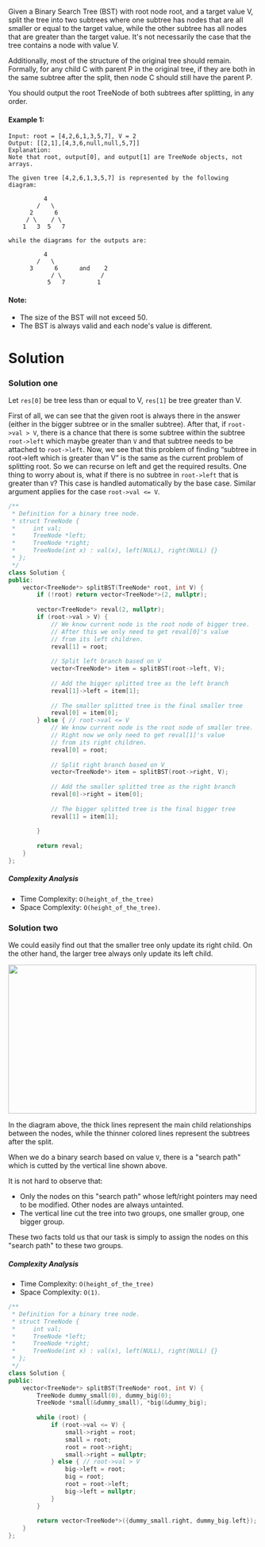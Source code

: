 Given a Binary Search Tree (BST) with root node root, and a target value V, split the tree into two subtrees where one subtree has nodes that are all smaller or equal to the target value, while the other subtree has all nodes that are greater than the target value.  It's not necessarily the case that the tree contains a node with value V.

Additionally, most of the structure of the original tree should remain.  Formally, for any child C with parent P in the original tree, if they are both in the same subtree after the split, then node C should still have the parent P.

You should output the root TreeNode of both subtrees after splitting, in any order.

#### Example 1:

```
Input: root = [4,2,6,1,3,5,7], V = 2
Output: [[2,1],[4,3,6,null,null,5,7]]
Explanation:
Note that root, output[0], and output[1] are TreeNode objects, not arrays.

The given tree [4,2,6,1,3,5,7] is represented by the following diagram:

          4
        /   \
      2      6
     / \    / \
    1   3  5   7

while the diagrams for the outputs are:

          4
        /   \
      3      6      and    2
            / \           /
           5   7         1
```

#### Note:

* The size of the BST will not exceed 50.
* The BST is always valid and each node's value is different.

# Solution

### Solution one

Let ```res[0]``` be tree less than or equal to V, ```res[1]``` be tree greater than V.

First of all, we can see that the given root is always there in the answer (either in the bigger subtree or in the smaller subtree). After that, if ```root->val > V```, there is a chance that there is some subtree within the subtree ```root->left``` which maybe greater than ```V``` and that subtree needs to be attached to ```root->left```. Now, we see that this problem of finding “subtree in root->left which is greater than V” is the same as the current problem of splitting root. So we can recurse on left and get the required results. One thing to worry about is, what if there is no subtree in ```root->left``` that is greater than ```V```? This case is handled automatically by the base case.
Similar argument applies for the case ```root->val <= V```.

```cpp
/**
 * Definition for a binary tree node.
 * struct TreeNode {
 *     int val;
 *     TreeNode *left;
 *     TreeNode *right;
 *     TreeNode(int x) : val(x), left(NULL), right(NULL) {}
 * };
 */
class Solution {
public:
    vector<TreeNode*> splitBST(TreeNode* root, int V) {
        if (!root) return vector<TreeNode*>(2, nullptr);
        
        vector<TreeNode*> reval(2, nullptr);
        if (root->val > V) {
            // We know current node is the root node of bigger tree.
            // After this we only need to get reval[0]'s value
            // from its left children.
            reval[1] = root;
            
            // Split left branch based on V
            vector<TreeNode*> item = splitBST(root->left, V);
            
            // Add the bigger splitted tree as the left branch
            reval[1]->left = item[1]; 
            
            // The smaller splitted tree is the final smaller tree
            reval[0] = item[0];
        } else { // root->val <= V
            // We know current node is the root node of smaller tree.
            // Right now we only need to get reval[1]'s value
            // from its right children.
            reval[0] = root;
            
            // Split right branch based on V
            vector<TreeNode*> item = splitBST(root->right, V);
            
            // Add the smaller splitted tree as the right branch
            reval[0]->right = item[0];
            
            // The bigger splitted tree is the final bigger tree
            reval[1] = item[1];
            
        }
        
        return reval;
    }
};
```

##### Complexity Analysis

* Time Complexity: ```O(height_of_the_tree)```
* Space Complexity: ```O(height_of_the_tree)```.

### Solution two

We could easily find out that the smaller tree only update its right child. On the other hand, the larger tree always only update its left child. 


<img src="https://leetcode.com/problems/split-bst/Figures/776/split_line.png" width="500px" height="300px"/>

In the diagram above, the thick lines represent the main child relationships between the nodes, while the thinner colored lines represent the subtrees after the split.

When we do a binary search based on value ```V```, there is a "search path" which is cutted by the vertical line shown above.

It is not hard to observe that:

* Only the nodes on this "search path" whose left/right pointers may need to be modified. Other nodes are always untainted.
* The vertical line cut the tree into two groups, one smaller group, one bigger group.

These two facts told us that our task is simply to assign the nodes on this "search path" to these two groups.

##### Complexity Analysis

* Time Complexity: ```O(height_of_the_tree)```
* Space Complexity: ```O(1)```.

```cpp
/**
 * Definition for a binary tree node.
 * struct TreeNode {
 *     int val;
 *     TreeNode *left;
 *     TreeNode *right;
 *     TreeNode(int x) : val(x), left(NULL), right(NULL) {}
 * };
 */
class Solution {
public:
    vector<TreeNode*> splitBST(TreeNode* root, int V) {
        TreeNode dummy_small(0), dummy_big(0);
        TreeNode *small(&dummy_small), *big(&dummy_big);
        
        while (root) {
            if (root->val <= V) {
                small->right = root;
                small = root;
                root = root->right;
                small->right = nullptr;
            } else { // root->val > V
                big->left = root;
                big = root;
                root = root->left;
                big->left = nullptr;
            }
        }
        
        return vector<TreeNode*>({dummy_small.right, dummy_big.left});
    }
};
```
